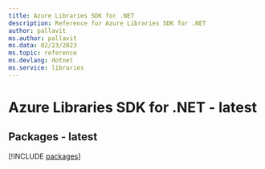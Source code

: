 ```yaml
---
title: Azure Libraries SDK for .NET
description: Reference for Azure Libraries SDK for .NET
author: pallavit
ms.author: pallavit
ms.data: 02/23/2023
ms.topic: reference
ms.devlang: dotnet
ms.service: libraries
---
```

# Azure Libraries SDK for .NET - latest
## Packages - latest
[!INCLUDE [packages](libraries-index.md)]